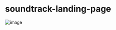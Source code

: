 # soundtrack-landing-page

![image](https://user-images.githubusercontent.com/60933048/219152508-13b91c25-5333-4946-8ce5-0efea1c9e483.png)

